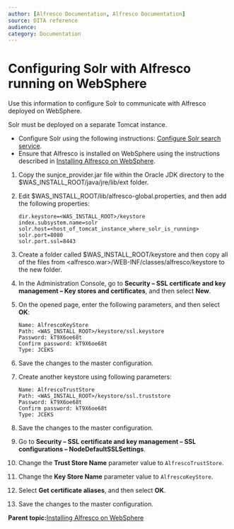 ```yaml
---
author: [Alfresco Documentation, Alfresco Documentation]
source: DITA reference
audience: 
category: Documentation
---
```


# Configuring Solr with Alfresco running on WebSphere

Use this information to configure Solr to communicate with Alfresco deployed on WebSphere.

Solr must be deployed on a separate Tomcat instance.

-   Configure Solr using the following instructions: [Configure Solr search service](../concepts/configure-solr4.md).
-   Ensure that Alfresco is installed on WebSphere using the instructions described in [Installing Alfresco on WebSphere](alf-websphere-install.md).

1.  Copy the sunjce\_provider.jar file within the Oracle JDK directory to the $WAS\_INSTALL\_ROOT/java/jre/lib/ext folder.

2.  Edit $WAS\_INSTALL\_ROOT/lib/alfresco-global.properties, and then add the following properties:

    ```
    dir.keystore=<WAS_INSTALL_ROOT>/keystore
    index.subsystem.name=solr
    solr.host=<host_of_tomcat_instance_where_solr_is_running>
    solr.port=8080
    solr.port.ssl=8443  
    ```

3.  Create a folder called $WAS\_INSTALL\_ROOT/keystore and then copy all of the files from <alfresco.war\>/WEB-INF/classes/alfresco/keystore to the new folder.

4.  In the Administration Console, go to **Security – SSL certificate and key management – Key stores and certificates**, and then select **New**.

5.  On the opened page, enter the following parameters, and then select **OK**:

    ```
    Name: AlfrescoKeyStore
    Path: <WAS_INSTALL_ROOT>/keystore/ssl.keystore
    Password: kT9X6oe68t
    Confirm password: kT9X6oe68t
    Type: JCEKS                 
    ```

6.  Save the changes to the master configuration.

7.  Create another keystore using following parameters:

    ```
    Name: AlfrescoTrustStore
    Path: <WAS_INSTALL_ROOT>/keystore/ssl.truststore
    Password: kT9X6oe68t
    Confirm password: kT9X6oe68t
    Type: JCEKS  
    ```

8.  Save the changes to the master configuration.

9.  Go to **Security – SSL certificate and key management – SSL configurations – NodeDefaultSSLSettings**.

10. Change the **Trust Store Name** parameter value to `AlfrescoTrustStore`.

11. Change the **Key Store Name** parameter value to `AlfrescoKeyStore`.

12. Select **Get certificate aliases**, and then select **OK**.

13. Save the changes to the master configuration.


**Parent topic:**[Installing Alfresco on WebSphere](../tasks/alf-websphere-install.md)

